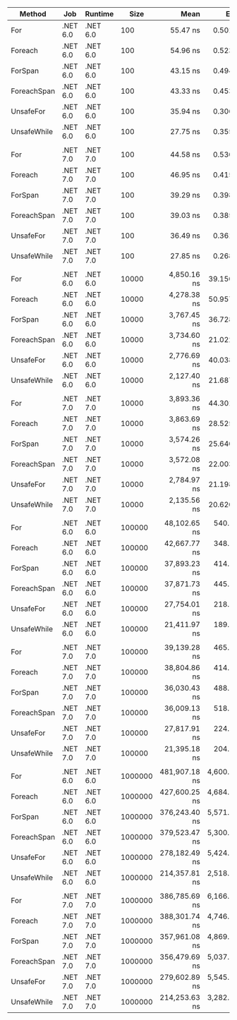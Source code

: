 ﻿| Method      | Job      | Runtime  | Size    |          Mean |        Error |       StdDev | Ratio | RatioSD |
|-------------|----------|----------|---------|--------------:|-------------:|-------------:|------:|--------:|
| For         | .NET 6.0 | .NET 6.0 | 100     |      55.47 ns |     0.501 ns |     0.469 ns |  1.00 |    0.00 |
| Foreach     | .NET 6.0 | .NET 6.0 | 100     |      54.96 ns |     0.523 ns |     0.489 ns |  0.99 |    0.01 |
| ForSpan     | .NET 6.0 | .NET 6.0 | 100     |      43.15 ns |     0.494 ns |     0.438 ns |  0.78 |    0.01 |
| ForeachSpan | .NET 6.0 | .NET 6.0 | 100     |      43.33 ns |     0.453 ns |     0.423 ns |  0.78 |    0.01 |
| UnsafeFor   | .NET 6.0 | .NET 6.0 | 100     |      35.94 ns |     0.306 ns |     0.271 ns |  0.65 |    0.01 |
| UnsafeWhile | .NET 6.0 | .NET 6.0 | 100     |      27.75 ns |     0.355 ns |     0.332 ns |  0.50 |    0.01 |
|             |          |          |         |               |              |              |       |         |
| For         | .NET 7.0 | .NET 7.0 | 100     |      44.58 ns |     0.530 ns |     0.496 ns |  1.00 |    0.00 |
| Foreach     | .NET 7.0 | .NET 7.0 | 100     |      46.95 ns |     0.415 ns |     0.368 ns |  1.05 |    0.02 |
| ForSpan     | .NET 7.0 | .NET 7.0 | 100     |      39.29 ns |     0.398 ns |     0.372 ns |  0.88 |    0.01 |
| ForeachSpan | .NET 7.0 | .NET 7.0 | 100     |      39.03 ns |     0.385 ns |     0.341 ns |  0.88 |    0.01 |
| UnsafeFor   | .NET 7.0 | .NET 7.0 | 100     |      36.49 ns |     0.361 ns |     0.320 ns |  0.82 |    0.01 |
| UnsafeWhile | .NET 7.0 | .NET 7.0 | 100     |      27.85 ns |     0.268 ns |     0.250 ns |  0.62 |    0.01 |
|             |          |          |         |               |              |              |       |         |
| For         | .NET 6.0 | .NET 6.0 | 10000   |   4,850.16 ns |    39.150 ns |    36.621 ns |  1.00 |    0.00 |
| Foreach     | .NET 6.0 | .NET 6.0 | 10000   |   4,278.38 ns |    50.957 ns |    47.666 ns |  0.88 |    0.01 |
| ForSpan     | .NET 6.0 | .NET 6.0 | 10000   |   3,767.45 ns |    36.728 ns |    34.356 ns |  0.78 |    0.01 |
| ForeachSpan | .NET 6.0 | .NET 6.0 | 10000   |   3,734.60 ns |    21.022 ns |    16.413 ns |  0.77 |    0.01 |
| UnsafeFor   | .NET 6.0 | .NET 6.0 | 10000   |   2,776.69 ns |    40.038 ns |    37.452 ns |  0.57 |    0.01 |
| UnsafeWhile | .NET 6.0 | .NET 6.0 | 10000   |   2,127.40 ns |    21.687 ns |    20.286 ns |  0.44 |    0.01 |
|             |          |          |         |               |              |              |       |         |
| For         | .NET 7.0 | .NET 7.0 | 10000   |   3,893.36 ns |    44.301 ns |    41.439 ns |  1.00 |    0.00 |
| Foreach     | .NET 7.0 | .NET 7.0 | 10000   |   3,863.69 ns |    28.525 ns |    26.683 ns |  0.99 |    0.01 |
| ForSpan     | .NET 7.0 | .NET 7.0 | 10000   |   3,574.26 ns |    25.640 ns |    23.984 ns |  0.92 |    0.01 |
| ForeachSpan | .NET 7.0 | .NET 7.0 | 10000   |   3,572.08 ns |    22.003 ns |    19.505 ns |  0.92 |    0.01 |
| UnsafeFor   | .NET 7.0 | .NET 7.0 | 10000   |   2,784.97 ns |    21.198 ns |    18.791 ns |  0.72 |    0.01 |
| UnsafeWhile | .NET 7.0 | .NET 7.0 | 10000   |   2,135.56 ns |    20.620 ns |    19.288 ns |  0.55 |    0.01 |
|             |          |          |         |               |              |              |       |         |
| For         | .NET 6.0 | .NET 6.0 | 100000  |  48,102.65 ns |   540.162 ns |   505.268 ns |  1.00 |    0.00 |
| Foreach     | .NET 6.0 | .NET 6.0 | 100000  |  42,667.77 ns |   348.308 ns |   290.853 ns |  0.89 |    0.01 |
| ForSpan     | .NET 6.0 | .NET 6.0 | 100000  |  37,893.23 ns |   414.584 ns |   387.802 ns |  0.79 |    0.01 |
| ForeachSpan | .NET 6.0 | .NET 6.0 | 100000  |  37,871.73 ns |   445.975 ns |   417.166 ns |  0.79 |    0.01 |
| UnsafeFor   | .NET 6.0 | .NET 6.0 | 100000  |  27,754.01 ns |   218.645 ns |   193.823 ns |  0.58 |    0.01 |
| UnsafeWhile | .NET 6.0 | .NET 6.0 | 100000  |  21,411.97 ns |   189.273 ns |   177.046 ns |  0.45 |    0.01 |
|             |          |          |         |               |              |              |       |         |
| For         | .NET 7.0 | .NET 7.0 | 100000  |  39,139.28 ns |   465.055 ns |   435.013 ns |  1.00 |    0.00 |
| Foreach     | .NET 7.0 | .NET 7.0 | 100000  |  38,804.86 ns |   414.616 ns |   387.832 ns |  0.99 |    0.02 |
| ForSpan     | .NET 7.0 | .NET 7.0 | 100000  |  36,030.43 ns |   488.950 ns |   457.364 ns |  0.92 |    0.02 |
| ForeachSpan | .NET 7.0 | .NET 7.0 | 100000  |  36,009.13 ns |   518.983 ns |   485.457 ns |  0.92 |    0.01 |
| UnsafeFor   | .NET 7.0 | .NET 7.0 | 100000  |  27,817.91 ns |   224.606 ns |   210.097 ns |  0.71 |    0.01 |
| UnsafeWhile | .NET 7.0 | .NET 7.0 | 100000  |  21,395.18 ns |   204.861 ns |   191.627 ns |  0.55 |    0.01 |
|             |          |          |         |               |              |              |       |         |
| For         | .NET 6.0 | .NET 6.0 | 1000000 | 481,907.18 ns | 4,600.454 ns | 4,303.268 ns |  1.00 |    0.00 |
| Foreach     | .NET 6.0 | .NET 6.0 | 1000000 | 427,600.25 ns | 4,684.004 ns | 4,381.420 ns |  0.89 |    0.01 |
| ForSpan     | .NET 6.0 | .NET 6.0 | 1000000 | 376,243.40 ns | 5,571.387 ns | 5,211.479 ns |  0.78 |    0.02 |
| ForeachSpan | .NET 6.0 | .NET 6.0 | 1000000 | 379,523.47 ns | 5,300.832 ns | 4,958.402 ns |  0.79 |    0.01 |
| UnsafeFor   | .NET 6.0 | .NET 6.0 | 1000000 | 278,182.49 ns | 5,424.709 ns | 5,570.777 ns |  0.58 |    0.01 |
| UnsafeWhile | .NET 6.0 | .NET 6.0 | 1000000 | 214,357.81 ns | 2,518.844 ns | 2,356.128 ns |  0.44 |    0.01 |
|             |          |          |         |               |              |              |       |         |
| For         | .NET 7.0 | .NET 7.0 | 1000000 | 386,785.69 ns | 6,166.542 ns | 5,768.187 ns |  1.00 |    0.00 |
| Foreach     | .NET 7.0 | .NET 7.0 | 1000000 | 388,301.74 ns | 4,746.663 ns | 4,440.032 ns |  1.00 |    0.02 |
| ForSpan     | .NET 7.0 | .NET 7.0 | 1000000 | 357,961.08 ns | 4,869.101 ns | 4,554.560 ns |  0.93 |    0.02 |
| ForeachSpan | .NET 7.0 | .NET 7.0 | 1000000 | 356,479.69 ns | 5,037.679 ns | 4,712.248 ns |  0.92 |    0.02 |
| UnsafeFor   | .NET 7.0 | .NET 7.0 | 1000000 | 279,602.89 ns | 5,545.552 ns | 5,933.679 ns |  0.72 |    0.02 |
| UnsafeWhile | .NET 7.0 | .NET 7.0 | 1000000 | 214,253.63 ns | 3,282.383 ns | 3,070.343 ns |  0.55 |    0.01 |
